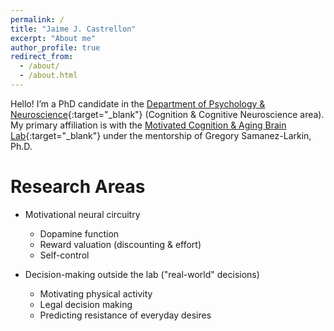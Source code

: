 ```yaml
---
permalink: /
title: "Jaime J. Castrellon"
excerpt: "About me"
author_profile: true
redirect_from:
  - /about/
  - /about.html
---
```


Hello! I’m a PhD candidate in the [Department of Psychology & Neuroscience](https://psychandneuro.duke.edu/){:target="_blank"} (Cognition & Cognitive Neuroscience area). My primary affiliation is with the [Motivated Cognition & Aging Brain Lab](https://www.mcablab.science/){:target="_blank"} under the mentorship of Gregory Samanez-Larkin, Ph.D.

Research Areas
======
- Motivational neural circuitry
  - Dopamine function
  - Reward valuation (discounting & effort)
  - Self-control
  
- Decision-making outside the lab ("real-world" decisions)
	- Motivating physical activity
	- Legal decision making
	- Predicting resistance of everyday desires
